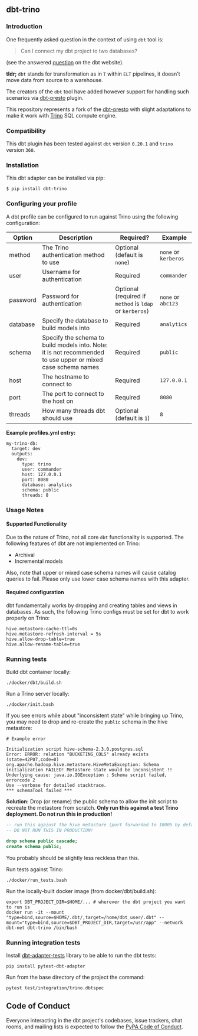 ## dbt-trino

### Introduction

One frequently asked question in the context of using `dbt` tool is:

> Can I connect my dbt project to two databases?

(see the answered [question](https://docs.getdbt.com/faqs/connecting-to-two-dbs-not-allowed) on the dbt website).

**tldr;** `dbt` stands for transformation as in `T` within `ELT`  pipelines, it doesn't move data from source to a warehouse.

The creators of the `dbt` tool have added however support for handling such scenarios via
[dbt-presto](https://github.com/dbt-labs/dbt-presto) plugin.

This repository represents a fork of the [dbt-presto](https://github.com/dbt-labs/dbt-presto) with slight
adaptations to make it work with [Trino](https://trino.io/) SQL compute engine.

### Compatibility

This dbt plugin has been tested against `dbt` version `0.20.1` and `trino`  version `360`.

### Installation

This dbt adapter can be installed via pip:

```
$ pip install dbt-trino
```

### Configuring your profile

A dbt profile can be configured to run against Trino using the following configuration:

| Option  | Description                                        | Required?               | Example                  |
|---------|----------------------------------------------------|-------------------------|--------------------------|
| method  | The Trino authentication method to use | Optional (default is `none`)  | `none` or `kerberos` |
| user  | Username for authentication | Required  | `commander` |
| password  | Password for authentication | Optional (required if `method` is `ldap` or `kerberos`)  | `none` or `abc123` |
| database  | Specify the database to build models into | Required  | `analytics` |
| schema  | Specify the schema to build models into. Note: it is not recommended to use upper or mixed case schema names | Required | `public` |
| host    | The hostname to connect to | Required | `127.0.0.1`  |
| port    | The port to connect to the host on | Required | `8080` |
| threads    | How many threads dbt should use | Optional (default is `1`) | `8` |



**Example profiles.yml entry:**
```
my-trino-db:
  target: dev
  outputs:
    dev:
      type: trino
      user: commander
      host: 127.0.0.1
      port: 8080
      database: analytics
      schema: public
      threads: 8
```

### Usage Notes

#### Supported Functionality
Due to the nature of Trino, not all core `dbt` functionality is supported.
The following features of dbt are not implemented on Trino:
- Archival
- Incremental models

Also, note that upper or mixed case schema names will cause catalog queries to fail. 
Please only use lower case schema names with this adapter.


#### Required configuration
dbt fundamentally works by dropping and creating tables and views in databases.
As such, the following Trino configs must be set for dbt to work properly on Trino:

```
hive.metastore-cache-ttl=0s
hive.metastore-refresh-interval = 5s
hive.allow-drop-table=true
hive.allow-rename-table=true
```



### Running tests
Build dbt container locally:

```
./docker/dbt/build.sh
```

Run a Trino server locally:

```
./docker/init.bash
```

If you see errors while about "inconsistent state" while bringing up Trino,
you may need to drop and re-create the `public` schema in the hive metastore:
```
# Example error

Initialization script hive-schema-2.3.0.postgres.sql
Error: ERROR: relation "BUCKETING_COLS" already exists (state=42P07,code=0)
org.apache.hadoop.hive.metastore.HiveMetaException: Schema initialization FAILED! Metastore state would be inconsistent !!
Underlying cause: java.io.IOException : Schema script failed, errorcode 2
Use --verbose for detailed stacktrace.
*** schemaTool failed ***
```

**Solution:** Drop (or rename) the public schema to allow the init script to recreate the metastore from scratch. **Only run this against a test Trino deployment. Do not run this in production!**
```sql
-- run this against the hive metastore (port forwarded to 10005 by default)
-- DO NOT RUN THIS IN PRODUCTION!

drop schema public cascade;
create schema public;
```

You probably should be slightly less reckless than this.

Run tests against Trino:

```
./docker/run_tests.bash
```

Run the locally-built docker image (from docker/dbt/build.sh):
```
export DBT_PROJECT_DIR=$HOME/... # wherever the dbt project you want to run is
docker run -it --mount "type=bind,source=$HOME/.dbt/,target=/home/dbt_user/.dbt" --mount="type=bind,source=$DBT_PROJECT_DIR,target=/usr/app" --network dbt-net dbt-trino /bin/bash
```

### Running integration tests

Install [dbt-adapter-tests](https://github.com/dbt-labs/dbt-adapter-tests) library to be able to run the dbt tests:

```
pip install pytest-dbt-adapter
```

Run from the base directory of the project the command:

```
pytest test/integration/trino.dbtspec
```

## Code of Conduct

Everyone interacting in the dbt project's codebases, issue trackers, chat rooms, and mailing lists is expected 
to follow the [PyPA Code of Conduct](https://www.pypa.io/en/latest/code-of-conduct/).
